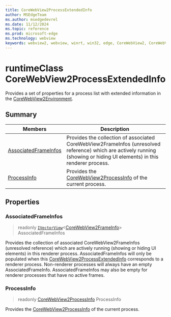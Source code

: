 ```yaml
---
title: CoreWebView2ProcessExtendedInfo
author: MSEdgeTeam
ms.author: msedgedevrel
ms.date: 11/12/2024
ms.topic: reference
ms.prod: microsoft-edge
ms.technology: webview
keywords: webview2, webview, winrt, win32, edge, CoreWebView2, CoreWebView2Controller, browser control, edge html, CoreWebView2ProcessExtendedInfo
---
```


# runtimeClass CoreWebView2ProcessExtendedInfo



Provides a set of properties for a process list with extended information in the [CoreWebView2Environment](corewebview2environment.md).

## Summary

Members|Description
--|--
[AssociatedFrameInfos](#associatedframeinfos) | Provides the collection of associated CoreWebView2FrameInfos (unresolved reference) which are actively running (showing or hiding UI elements) in this renderer process.
[ProcessInfo](#processinfo) | Provides the [CoreWebView2ProcessInfo](corewebview2processinfo.md) of the current process.

## Properties

### AssociatedFrameInfos

> readonly  [`IVectorView`](/uwp/api/Windows.Foundation.Collections.IVectorView-1)&lt;[CoreWebView2FrameInfo](corewebview2frameinfo.md)&gt; AssociatedFrameInfos

Provides the collection of associated CoreWebView2FrameInfos (unresolved reference) which are actively running (showing or hiding UI elements) in this renderer process.
AssociatedFrameInfos will only be populated when this [CoreWebView2ProcessExtendedInfo](corewebview2processextendedinfo.md) corresponds to a renderer process. Non-renderer processes will always have an empty AssociatedFrameInfo. AssociatedFrameInfos may also be empty for renderer processes that have no active frames.

### ProcessInfo

> readonly  [CoreWebView2ProcessInfo](corewebview2processinfo.md) ProcessInfo

Provides the [CoreWebView2ProcessInfo](corewebview2processinfo.md) of the current process.




